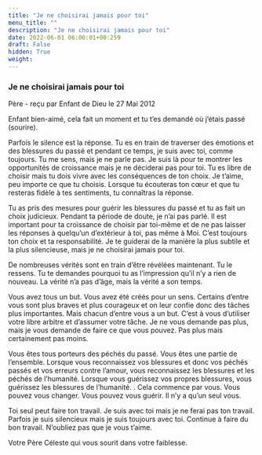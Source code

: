 ```yaml
---
title: "Je ne choisirai jamais pour toi"
menu_title: ""
description: "Je ne choisirai jamais pour toi"
date: 2022-06-01 06:00:01+00:259
draft: False
hidden: True
weight:
---
```

### Je ne choisirai jamais pour toi

Père - reçu par Enfant de Dieu le 27 Mai 2012

Enfant bien-aimé, cela fait un moment et tu t’es demandé où j’étais passé (sourire).

Parfois le silence est la réponse. Tu es en train de traverser des émotions et des blessures du passé et pendant ce temps, je suis avec toi, comme toujours. Tu me sens, mais je ne parle pas. Je suis là pour te montrer les opportunités de croissance mais je ne déciderai pas pour toi. Tu es libre de choisir mais tu dois vivre avec les conséquences de ton choix. Je t’aime, peu importe ce que tu choisis. Lorsque tu écouteras ton cœur et que tu resteras fidèle à tes sentiments, tu connaîtras la réponse.

Tu as pris des mesures pour guérir les blessures du passé et tu as fait un choix judicieux. Pendant ta période de doute, je n’ai pas parlé. Il est important pour ta croissance de choisir par toi-même et de ne pas laisser les réponses à quelqu’un d’extérieur à toi, pas même à Moi. C’est toujours ton choix et ta responsabilité. Je te guiderai de la manière la plus subtile et la plus silencieuse, mais je ne choisirai jamais pour toi.

De nombreuses vérités sont en train d’être révélées maintenant. Tu le ressens. Tu te demandes pourquoi tu as l’impression qu’il n’y a rien de nouveau. La vérité n’a pas d’âge, mais la vérité a son temps.

Vous avez tous un but. Vous avez été créés pour un sens. Certains d’entre vous sont plus braves et plus courageux et on leur confie donc des tâches plus importantes. Mais chacun d’entre vous a un but. C’est à vous d’utiliser votre libre arbitre et d’assumer votre tâche. Je ne vous demande pas plus, mais je vous demande de faire ce que vous pouvez. Pas plus mais certainement pas moins.

Vous êtes tous porteurs des péchés du passé. Vous êtes une partie de l’ensemble. Lorsque vous reconnaissez vos blessures et donc vos péchés passés et vos erreurs contre l’amour, vous reconnaissez les blessures et les péchés de l’humanité. Lorsque vous guérissez vos propres blessures, vous guérissez les blessures de l’humanité.
.
Cela commence par vous. Vous pouvez vous changer. Vous pouvez vous guérir. Il n’y a qu’un seul vous.

Toi seul peut faire ton travail. Je suis avec toi mais je ne ferai pas ton travail. Parfois je suis silencieux mais je suis toujours avec toi. Continue à faire du bon travail. N’oubliez pas que je vous t’aime.

Votre Père Céleste qui vous sourit dans votre faiblesse.




